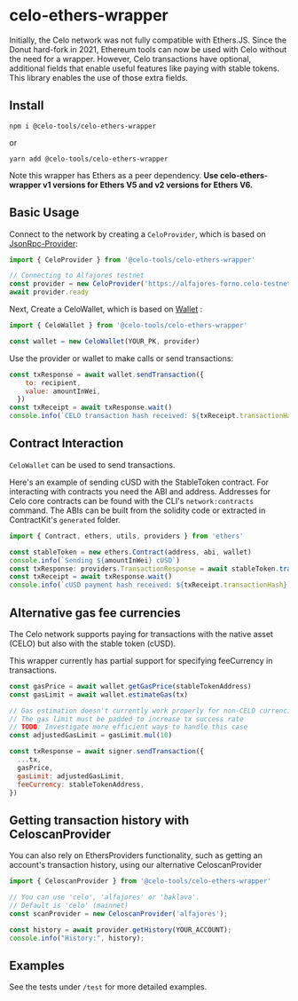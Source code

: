 # celo-ethers-wrapper

Initially, the Celo network was not fully compatible with Ethers.JS. Since the Donut hard-fork in 2021, Ethereum tools can now be used with Celo without the need for a wrapper. However, Celo transactions have optional, additional fields that enable useful features like paying with stable tokens. This library enables the use of those extra fields.

## Install

`npm i @celo-tools/celo-ethers-wrapper`

or

`yarn add @celo-tools/celo-ethers-wrapper`

Note this wrapper has Ethers as a peer dependency. **Use celo-ethers-wrapper v1 versions for Ethers V5 and v2 versions for Ethers V6.**

## Basic Usage

Connect to the network by creating a `CeloProvider`, which is based on [JsonRpc-Provider](https://docs.ethers.org/v6/api/providers/jsonrpc):

```js
import { CeloProvider } from '@celo-tools/celo-ethers-wrapper'

// Connecting to Alfajores testnet
const provider = new CeloProvider('https://alfajores-forno.celo-testnet.org')
await provider.ready
```

Next, Create a CeloWallet, which is based on [Wallet](https://docs.ethers.org/v6/api/wallet) :

```js
import { CeloWallet } from '@celo-tools/celo-ethers-wrapper'

const wallet = new CeloWallet(YOUR_PK, provider)
```

Use the provider or wallet to make calls or send transactions:

```js
const txResponse = await wallet.sendTransaction({
    to: recipient,
    value: amountInWei,
  })
const txReceipt = await txResponse.wait()
console.info(`CELO transaction hash received: ${txReceipt.transactionHash}`)
```

## Contract Interaction

`CeloWallet` can be used to send transactions.

Here's an example of sending cUSD with the StableToken contract. For interacting with contracts you need the ABI and address. Addresses for Celo core contracts can be found with the CLI's `network:contracts` command. The ABIs can be built from the solidity code or extracted in ContractKit's `generated` folder.

```js
import { Contract, ethers, utils, providers } from 'ethers'

const stableToken = new ethers.Contract(address, abi, wallet)
console.info(`Sending ${amountInWei} cUSD`)
const txResponse: providers.TransactionResponse = await stableToken.transferWithComment(recipient, amountInWei, comment)
const txReceipt = await txResponse.wait()
console.info(`cUSD payment hash received: ${txReceipt.transactionHash}`)
```

## Alternative gas fee currencies

The Celo network supports paying for transactions with the native asset (CELO) but also with the stable token (cUSD).

This wrapper currently has partial support for specifying feeCurrency in transactions.

```js
const gasPrice = await wallet.getGasPrice(stableTokenAddress)
const gasLimit = await wallet.estimateGas(tx)

// Gas estimation doesn't currently work properly for non-CELO currencies
// The gas limit must be padded to increase tx success rate
// TODO: Investigate more efficient ways to handle this case
const adjustedGasLimit = gasLimit.mul(10)

const txResponse = await signer.sendTransaction({
  ...tx,
  gasPrice,
  gasLimit: adjustedGasLimit,
  feeCurrency: stableTokenAddress,
})
```

## Getting transaction history with CeloscanProvider

You can also rely on EthersProviders functionality, such as getting an account's transaction history, using our alternative CeloscanProvider

```js
import { CeloscanProvider } from '@celo-tools/celo-ethers-wrapper'

// You can use 'celo', 'alfajores' or 'baklava'.
// Default is 'celo' (mainnet)
const scanProvider = new CeloscanProvider('alfajores');

const history = await provider.getHistory(YOUR_ACCOUNT);
console.info("History:", history);
```

## Examples

See the tests under `/test` for more detailed examples.
